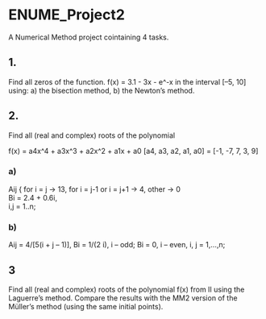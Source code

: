 # ENUME_Project2
A Numerical Method project cointaining 4 tasks.
## 1. 
Find all zeros of the function.
            f(x) = 3.1 - 3x - e^-x
in the interval [–5, 10] using:
a) the bisection method,
b) the Newton’s method. 
## 2.
Find all (real and complex) roots of the polynomial 

f(x) = a4x^4 + a3x^3 + a2x^2 + a1x + a0 [a4, a3, a2, a1, a0] = [-1, -7, 7, 3, 9]

### a) 
Aij { for i = j -> 13, for i = j-1 or i = j+1 -> 4, other -> 0 \
Bi = 2.4 + 0.6i, \
i,j = 1..n;
### b)
Aij = 4/[5(i + j – 1)], Bi = 1/(2 i), i – odd; Bi = 0, i – even, i, j = 1,…,n;

## 3
Find all (real and complex) roots of the polynomial f(x) from II using the Laguerre’s method. Compare the results with the MM2 version of the Müller’s method (using the same initial points). 
